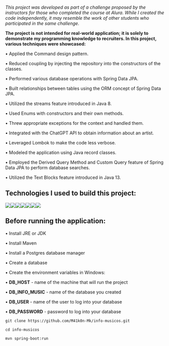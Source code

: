 _This project was developed as part of a challenge proposed by the instructors for those who completed the course at Alura. While I created the code independently, it may resemble the work of other students who participated in the same challenge._

**The project is not intended for real-world application; it is solely to demonstrate my programming knowledge to recruiters. In this project, various techniques were showcased:**

•  Applied the Command design pattern.

•  Reduced coupling by injecting the repository into the constructors of the classes.

•  Performed various database operations with Spring Data JPA.

•  Built relationships between tables using the ORM concept of Spring Data JPA.

•  Utilized the streams feature introduced in Java 8.

•  Used Enums with constructors and their own methods.

•  Threw appropriate exceptions for the context and handled them.

•  Integrated with the ChatGPT API to obtain information about an artist.

•  Leveraged Lombok to make the code less verbose.

•  Modeled the application using Java record classes.

•  Employed the Derived Query Method and Custom Query feature of Spring Data JPA to perform database searches.

•  Utilized the Text Blocks feature introduced in Java 13.

## Technologies I used to build this project:
[![](https://img.icons8.com/fluency/48/java-coffee-cup-logo.png)](https://www.java.com/en/)[![](https://img.icons8.com/color/48/spring-logo.png)](https://spring.io/)[![](https://img.icons8.com/ios/50/maven-ios.png)](https://maven.apache.org/)[![](https://img.icons8.com/fluency/48/intellij-idea.png)](https://www.jetbrains.com/pt-br/idea/)[![](https://img.icons8.com/color/48/postgreesql.png)](https://www.postgresql.org/)[![](https://img.icons8.com/glyph-neue/50/github.png)](https://github.com/)[![](https://img.icons8.com/ios-filled/50/chatgpt.png)](https://openai.com/index/chatgpt/)

## Before running the application:

• Install JRE or JDK

• Install Maven

• Install a Postgres database manager

• Create a database

• Create the environment variables in Windows:

• **DB_HOST** - name of the machine that will run the project

• **DB_INFO_MUSIC** - name of the database you created

• **DB_USER** - name of the user to log into your database

• **DB_PASSWORD** - password to log into your database

```
git clone https://github.com/M41k0n-Mk/info-musicos.git

cd info-musicos

mvn spring-boot:run
```